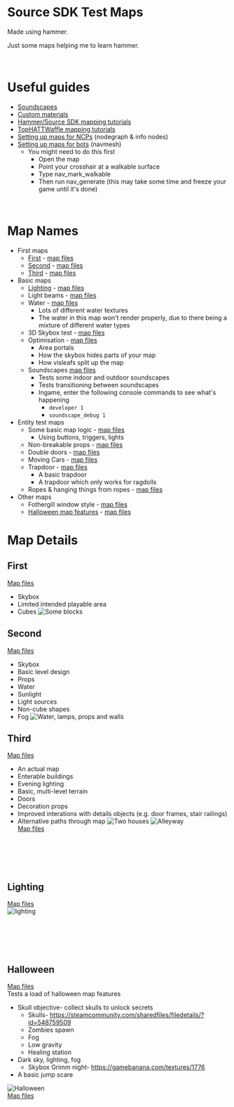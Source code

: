# Source SDK Test Maps
Made using hammer.

Just some maps helping me to learn hammer.

<br>

# Useful guides
* [Soundscapes](/soundscapes.md)
* [Custom materials](/custom-materials.md)
* [Hammer/Source SDK mapping tutorials](https://www.youtube.com/playlist?list=PLfwtcDG7LpxF7-uH_P9La76dgCMC_lfk3)
* [TopHATTWaffle mapping tutorials](https://www.tophattwaffle.com/tutorials/)
* [Setting up maps for NCPs](https://www.youtube.com/watch?v=r3jgAIsbySg) (nodegraph & info nodes)
* [Setting up maps for bots](https://www.youtube.com/watch?v=hShf-Kl7EHY) (navmesh)
    * You might need to do this first
        * Open the map
        * Point your crosshair at a walkable surface
        * Type nav_mark_walkable
        * Then run nav_generate (this may take some time and freeze your game until it's done)


<br>

# Map Names
* First maps
    * [First](#first) - [map files](/maps/first-maps/001-first/)
    * [Second](#second) - [map files](/maps/first-maps/002-second/)
    * [Third](#third) - [map files](/maps/first-maps/003-third/)
* Basic maps
    * [Lighting](#lighting) - [map files](/maps/basics/lighting/)
    * Light beams - [map files](/maps/basics/light-beams/)
    * Water - [map files](/maps/basics/water/)
        * Lots of different water textures
        * The water in this map won't render properly, due to there being a mixture of different water types
    * 3D Skybox test - [map files](/maps/basics/skybox/)
    * Optimisation - [map files](/maps/basics/optimisation/)
        * Area portals
        * How the skybox hides parts of your map
        * How visleafs split up the map
    * Soundscapes [map files](/maps/basics/soundscapes/)
        * Tests some indoor and outdoor soundscapes
        * Tests transitioning between soundscapes
        * Ingame, enter the following console commands to see what's happening
            * `developer 1`
            * `soundscape_debug 1`
* Entity test maps
    * Some basic map logic - [map files](/maps/entities/logic/)
        * Using buttons, triggers, lights
    * Non-breakable props - [map files](/maps/entities/nonbreakable-props/)
    * Double doors - [map files](/maps/entities/double-doors/)
    * Moving Cars - [map files](/maps/entities/moving-cars/)
    * Trapdoor - [map files](/maps/entities/trapdoor/)
        * A basic trapdoor
        * A trapdoor which only works for ragdolls
    * Ropes & hanging things from ropes - [map files](/maps/entities/rope/)
* Other maps
    * Fothergill window style - [map files](/maps/test/styles/)
    * [Halloween map features](#halloween) - [map files](/maps/test/halloween/)



# Map Details


## First
[Map files](/maps/first-maps/001-first/)<br>
* Skybox
* Limited intended playable area
* Cubes
![Some blocks](/Screenshots/first.jpg)

## Second
[Map files](/maps/first-maps/002-second/)<br>
* Skybox
* Basic level design
* Props
* Water
* Sunlight
* Light sources
* Non-cube shapes
* Fog
![Water, lamps, props and walls](/Screenshots/second.jpg)

## Third
[Map files](/maps/first-maps/003-third/)<br>
* An actual map
* Enterable buildings
* Evening lighting
* Basic, multi-level terrain
* Doors
* Decoration props
* Improved interations with details objects (e.g. door frames, stair railings)
* Alternative paths through map
![Two houses](/Screenshots/third.jpg)
![Alleyway](/Screenshots/third-2.jpg)<br>
[Map files](/maps/first-maps/003-third/)<br>

<br><br><br><br>


## Lighting
[Map files](/maps/basics/lighting/)<br>
![lighting](/Screenshots/lighting.jpg)<br>



<br><br><br><br>


## Halloween
[Map files](/maps/test/halloween/)<br>
Tests a load of halloween map features

* Skull objective- collect skulls to unlock secrets
    * Skulls- https://steamcommunity.com/sharedfiles/filedetails/?id=548759509
    * Zombies spawn
    * Fog
    * Low gravity
    * Healing station
* Dark sky, lighting, fog
    * Skybox Grimm night- https://gamebanana.com/textures/1776
* A basic jump scare

![Halloween](/Screenshots/halloween.jpg)<br>
[Map files](/maps/test/halloween/)<br>
